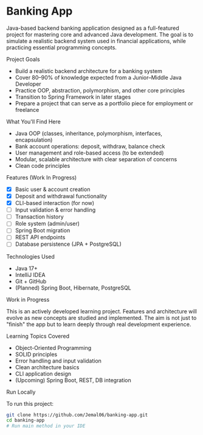 # Banking App

Java-based backend banking application designed as a full-featured project for mastering core and advanced Java development. The goal is to simulate a realistic backend system used in financial applications, while practicing essential programming concepts.

Project Goals

- Build a realistic backend architecture for a banking system
- Cover 80–90% of knowledge expected from a Junior–Middle Java Developer
- Practice OOP, abstraction, polymorphism, and other core principles
- Transition to Spring Framework in later stages
- Prepare a project that can serve as a portfolio piece for employment or freelance

 What You'll Find Here

- Java OOP (classes, inheritance, polymorphism, interfaces, encapsulation)
- Bank account operations: deposit, withdraw, balance check
- User management and role-based access (to be extended)
- Modular, scalable architecture with clear separation of concerns
- Clean code principles

Features (Work In Progress)

- [x] Basic user & account creation
- [x] Deposit and withdrawal functionality
- [x] CLI-based interaction (for now)
- [ ] Input validation & error handling
- [ ] Transaction history
- [ ] Role system (admin/user)
- [ ] Spring Boot migration
- [ ] REST API endpoints
- [ ] Database persistence (JPA + PostgreSQL)

Technologies Used

- Java 17+
- IntelliJ IDEA
- Git + GitHub
- (Planned) Spring Boot, Hibernate, PostgreSQL

Work in Progress

This is an actively developed learning project. Features and architecture will evolve as new concepts are studied and implemented. The aim is not just to "finish" the app but to learn deeply through real development experience.

Learning Topics Covered

- Object-Oriented Programming
- SOLID principles
- Error handling and input validation
- Clean architecture basics
- CLI application design
- (Upcoming) Spring Boot, REST, DB integration

Run Locally

To run this project:

```bash
git clone https://github.com/Jemal06/banking-app.git
cd banking-app
# Run main method in your IDE
